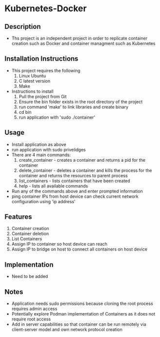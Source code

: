 # Kubernetes-Docker
## Description
- Ths project is an independent project in order to replicate container creation such as Docker and container managment such as Kubernetes
## Installation Instructions
- This project requires the following
  1. Linux Ubuntu
  2. C latest version
  3. Make
- Instructions to install
  1. Pull the project from Git
  2. Ensure the bin folder exists in the root directory of the project
  3. run command 'make' to link libraries and create binary
  4. cd bin
  5. run application with 'sudo ./container'
## Usage
- Install application as above
- run application with sudo privelidges
- There are 4 main commands:
  1. create_container - creates a container and returns a pid for the container
  2. delete_container - deletes a container and kills the process for the container and returns the resources to parent process
  3. list_containers - lists containers that have been created
  4. help - lists all available commands
 - Run any of the commands above and enter prompted information
 - ping container IPs from host device can check current network configuration using 'ip address'
## Features
1. Container creation
2. Container deletion
3. List Containers
4. Assign IP to container so host device can reach
5. Assign IP to bridge on host to connect all containers on host device
## Implementation
- Need to be added
## Notes
- Application needs sudo permissions because cloning the root process requires admin access
- Potentially explore Podman implementation of Containers as it does not require root access
- Add in server capabilities so that container can be run remotely via client-server model and own network protocol creation
